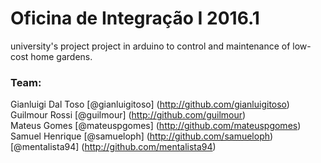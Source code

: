 # Oficina de Integração I  2016.1

university's project project in arduino to control and maintenance of low-cost home gardens.

### Team: <br>
Gianluigi Dal Toso [@gianluigitoso] (http://github.com/gianluigitoso) <br>
Guilmour Rossi [@guilmour] (http://github.com/guilmour) <br>
Mateus Gomes [@mateuspgomes] (http://github.com/mateuspgomes) <br>
Samuel Henrique [@samueloph] (http://github.com/samueloph) <br>
[@mentalista94] (http://github.com/mentalista94) <br>
